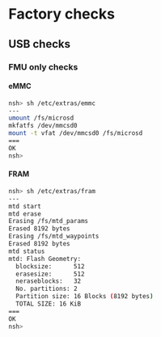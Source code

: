 # Factory checks

## USB checks

### FMU only checks

#### eMMC

```sh
nsh> sh /etc/extras/emmc
---
umount /fs/microsd
mkfatfs /dev/mmcsd0
mount -t vfat /dev/mmcsd0 /fs/microsd
===
OK
nsh>
```


#### FRAM

```sh
nsh> sh /etc/extras/fram
---
mtd start
mtd erase
Erasing /fs/mtd_params
Erased 8192 bytes
Erasing /fs/mtd_waypoints
Erased 8192 bytes
mtd status
mtd: Flash Geometry:
  blocksize:      512
  erasesize:      512
  neraseblocks:   32
  No. partitions: 2
  Partition size: 16 Blocks (8192 bytes)
  TOTAL SIZE: 16 KiB
===
OK
nsh>
```
